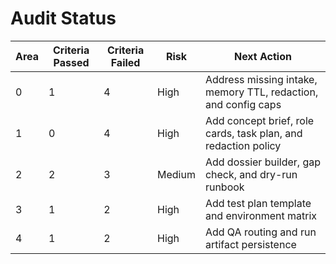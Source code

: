 # Audit Status

| Area | Criteria Passed | Criteria Failed | Risk | Next Action |
|------|-----------------|-----------------|------|-------------|
| 0 | 1 | 4 | High | Address missing intake, memory TTL, redaction, and config caps |
| 1 | 0 | 4 | High | Add concept brief, role cards, task plan, and redaction policy |
| 2 | 2 | 3 | Medium | Add dossier builder, gap check, and dry-run runbook |
| 3 | 1 | 2 | High | Add test plan template and environment matrix |
| 4 | 1 | 2 | High | Add QA routing and run artifact persistence |
